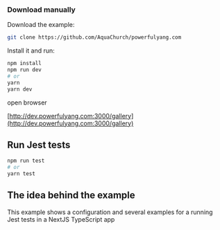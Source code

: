 ### Download manually

Download the example:

```bash
git clone https://github.com/AquaChurch/powerfulyang.com
```

Install it and run:

```bash
npm install
npm run dev
# or
yarn
yarn dev
```

open browser 

[http://dev.powerfulyang.com:3000/gallery](http://dev.powerfulyang.com:3000/gallery)

## Run Jest tests

```bash
npm run test
# or
yarn test
```

## The idea behind the example

This example shows a configuration and several examples for a running Jest tests in a NextJS TypeScript app
